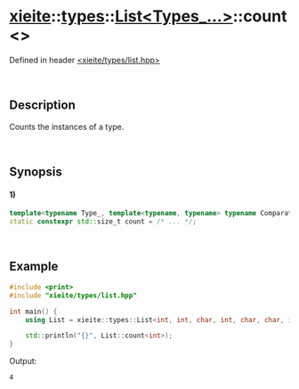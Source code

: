 # [xieite](../../../../../xieite.md)\:\:[types](../../../../../types.md)\:\:[List<Types_...>](../../../list.md)\:\:count\<\>
Defined in header [<xieite/types/list.hpp>](../../../../../../include/xieite/types/list.hpp)

&nbsp;

## Description
Counts the instances of a type.

&nbsp;

## Synopsis
#### 1)
```cpp
template<typename Type_, template<typename, typename> typename Comparator_ = std::is_same>
static constexpr std::size_t count = /* ... */;
```

&nbsp;

## Example
```cpp
#include <print>
#include "xieite/types/list.hpp"

int main() {
    using List = xieite::types::List<int, int, char, int, char, char, int>;

    std::println("{}", List::count<int>);
}
```
Output:
```
4
```
